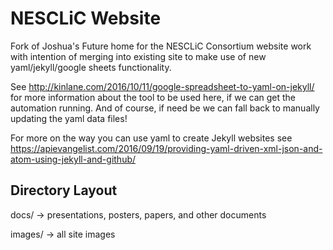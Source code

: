 # NESCLiC Website
Fork of Joshua's Future home for the NESCLiC Consortium website work with intention of merging into existing site to make use of new yaml/jekyll/google sheets functionality. 

See http://kinlane.com/2016/10/11/google-spreadsheet-to-yaml-on-jekyll/ for more information about the tool to be used here, if we can get the automation running. And of course, if need be we can fall back to manually updating the yaml data files!


For more on the way you can use yaml to create Jekyll websites see https://apievangelist.com/2016/09/19/providing-yaml-driven-xml-json-and-atom-using-jekyll-and-github/


## Directory Layout
docs/ 
-> presentations, posters, papers, and other documents

images/
-> all site images
